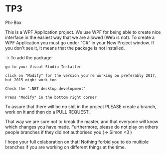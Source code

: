 # TP3
Phi-Box

This is a WPF Application project. We use WPF for being able to create nice interface in the easiest way that we are allowed (Web is not).
To create a WPF Application you must go under "C#" in your New Project window. If you don't see it, it means that the package is not installed.

-> To add the package:

    go to your Visual Studio Installer
    
    click on "Modify" for the version you're working on preferably 2017, but 2015 might work too
    
    Check the ".NET desktop development"
    
    Press "Modify" in the bottom right corner

To assure that there will be no shit in the project PLEASE create a branch, work on it and then do a PULL REQUEST.

That way we are sure not to break the master, and that everyone will know which changes you have made. Furthermore, please do not play on others people branches if they did not authorised you (-> Simon <3 )

I hope your full colaboration on that! Nothing forbid you to do multiple branches if you are working on different things at the time.
